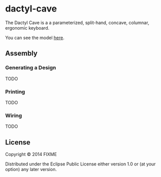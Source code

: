 # dactyl-cave
The Dactyl Cave is a a parameterized, split-hand, concave, columnar, ergonomic keyboard.

You can see the model [here](things/one-piece-left.stl).

## Assembly

### Generating a Design
TODO

### Printing
TODO

### Wiring
TODO

## License

Copyright © 2014 FIXME

Distributed under the Eclipse Public License either version 1.0 or (at
your option) any later version.
